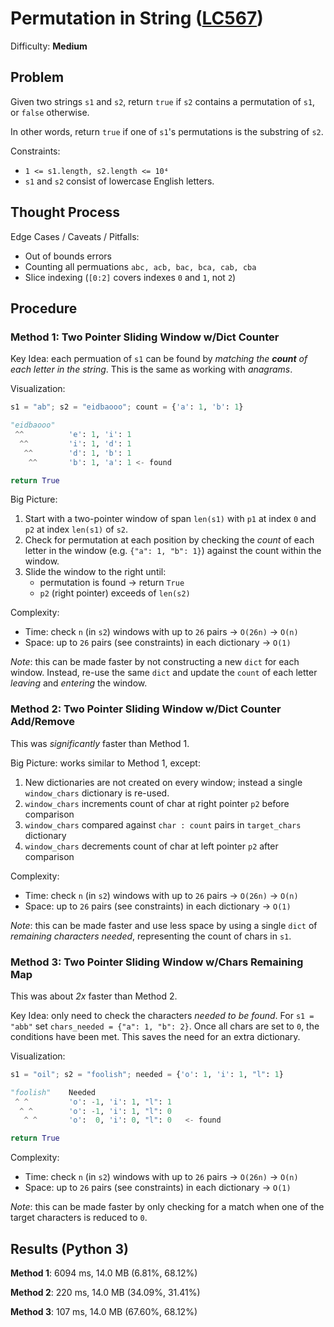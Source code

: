 # Permutation in String ([LC567](https://leetcode.com/problems/permutation-in-string/))
Difficulty: **Medium**

## Problem

Given two strings `s1` and `s2`, return `true` if `s2` contains a permutation of `s1`, or `false` otherwise.

In other words, return `true` if one of `s1`'s permutations is the substring of `s2`.

Constraints:
- `1 <= s1.length, s2.length <= 10⁴`
- `s1` and `s2` consist of lowercase English letters.

## Thought Process

Edge Cases / Caveats / Pitfalls:
- Out of bounds errors
- Counting all permuations `abc, acb, bac, bca, cab, cba`
- Slice indexing (`[0:2]` covers indexes `0` and `1`, not `2`)

## Procedure

### Method 1: Two Pointer Sliding Window w/Dict Counter

Key Idea: each permuation of `s1` can be found by *matching the* ***count*** *of each letter in the string*.  This is the same as working with *anagrams*.

Visualization:
```python
s1 = "ab"; s2 = "eidbaooo"; count = {'a': 1, 'b': 1}

"eidbaooo"        
 ^^          'e': 1, 'i': 1
  ^^         'i': 1, 'd': 1
   ^^        'd': 1, 'b': 1
    ^^       'b': 1, 'a': 1 <- found

return True
```

Big Picture:
1. Start with a two-pointer window of span `len(s1)` with `p1` at index `0` and `p2` at index `len(s1)` of `s2`.
2. Check for permutation at each position by checking the *count* of each letter in the window (e.g. `{"a": 1, "b": 1}`) against the count within the window.
3. Slide the window to the right until:
    - permutation is found -> return `True`
    - `p2` (right pointer) exceeds of `len(s2)`

Complexity:
- Time: check `n` (in `s2`) windows with up to `26` pairs -> `O(26n)` -> `O(n)`
- Space: up to `26` pairs (see constraints) in each dictionary -> `O(1)`

*Note*: this can be made faster by not constructing a new `dict` for each window.  Instead, re-use the same `dict` and update the `count` of each letter *leaving* and *entering* the window.

### Method 2: Two Pointer Sliding Window w/Dict Counter Add/Remove

This was *significantly* faster than Method 1.

Big Picture: works similar to Method 1, except:
1. New dictionaries are not created on every window; instead a single `window_chars` dictionary is re-used.
2. `window_chars` increments count of char at right pointer `p2` before comparison
3. `window_chars` compared against `char : count` pairs in `target_chars` dictionary
4. `window_chars` decrements count of char at left pointer `p2` after comparison

Complexity:
- Time: check `n` (in `s2`) windows with up to `26` pairs -> `O(26n)` -> `O(n)`
- Space: up to `26` pairs (see constraints) in each dictionary -> `O(1)`

*Note*: this can be made faster and use less space by using a single `dict` of *remaining characters needed*, representing the count of chars in `s1`.

### Method 3: Two Pointer Sliding Window w/Chars Remaining Map

This was about *2x* faster than Method 2.

Key Idea: only need to check the characters *needed to be found*.  For `s1 = "abb"` set `chars_needed = {"a": 1, "b": 2}`.  Once all chars are set to `0`, the conditions have been met.  This saves the need for an extra dictionary.

Visualization:
```python
s1 = "oil"; s2 = "foolish"; needed = {'o': 1, 'i': 1, "l": 1}

"foolish"    Needed     
 ^ ^         'o': -1, 'i': 1, "l": 1
  ^ ^        'o': -1, 'i': 1, "l": 0
   ^ ^       'o':  0, 'i': 0, "l": 0   <- found

return True
```
Complexity:
- Time: check `n` (in `s2`) windows with up to `26` pairs -> `O(26n)` -> `O(n)`
- Space: up to `26` pairs (see constraints) in each dictionary -> `O(1)`

*Note*: this can be made faster by only checking for a match when one of the target characters is reduced to `0`.

## Results (Python 3)

**Method 1**: 6094 ms, 14.0 MB (6.81%, 68.12%)

**Method 2**: 220 ms, 14.0 MB (34.09%, 31.41%)

**Method 3**: 107 ms, 14.0 MB (67.60%, 68.12%)

